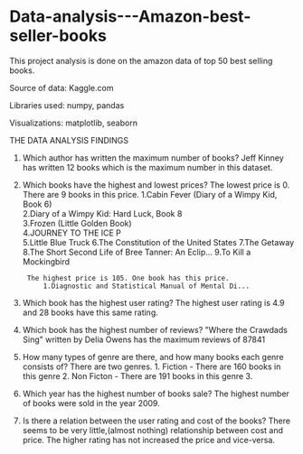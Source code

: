 # Data-analysis---Amazon-best-seller-books


This project analysis is done on the amazon data of top 50 best selling books.

Source of data:
    Kaggle.com
    
Libraries used:
    numpy, pandas
    
Visualizations: matplotlib, seaborn

THE DATA ANALYSIS FINDINGS

1. Which author has written the maximum number of books?
        Jeff Kinney has written 12 books which is the maximum number in this dataset.
        
2. Which books have the highest and lowest prices?
        The lowest price is 0. There are 9 books in this price.
            1.Cabin Fever (Diary of a Wimpy Kid, Book 6)    
            2.Diary of a Wimpy Kid: Hard Luck, Book 8   
            3.Frozen (Little Golden Book)   
            4.JOURNEY TO THE ICE P  
            5.Little Blue Truck 
            6.The Constitution of the United States 
            7.The Getaway   
            8.The Short Second Life of Bree Tanner: An Eclip... 
            9.To Kill a Mockingbird

        The highest price is 105. One book has this price.
            1.Diagnostic and Statistical Manual of Mental Di...
            
3. Which book has the highest user rating?
        The highest user rating is 4.9 and 28 books have this same rating.
       
4. Which book has the highest number of reviews?
        "Where the Crawdads Sing" written by Delia Owens has the maximum reviews of 87841
        
5. How many types of genre are there, and how many books each genre consists of?
        There are two genres. 
            1. Fiction  - There are 160 books in this genre
            2. Non Ficton - There are 191 books in this genre
            3. 
6. Which year has the highest number of books sale?
        The highest number of books were sold in the year 2009.
        
7. Is there a relation between the user rating and cost of the books?
        There seems to be very little,(almost nothing) relationship between cost and price. The higher rating has not  increased the price and vice-versa. 
